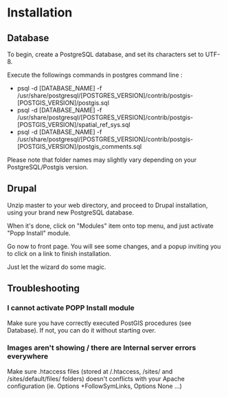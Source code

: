 <h1>Installation</h1>
<h2>Database</h2>
<p>To begin, create a PostgreSQL database, and set its characters set to UTF-8.</p>
<p>Execute the followings commands in postgres command line :</p>
<ul>
<li>
 psql -d [DATABASE_NAME] -f /usr/share/postgresql/[POSTGRES_VERSION]/contrib/postgis-[POSTGIS_VERSION]/postgis.sql
</li>
<li>
psql -d [DATABASE_NAME] -f /usr/share/postgresql/[POSTGRES_VERSION]/contrib/postgis-[POSTGIS_VERSION]/spatial_ref_sys.sql

</li>
<li>
 psql -d [DATABASE_NAME] -f /usr/share/postgresql/[POSTGRES_VERSION]/contrib/postgis-[POSTGIS_VERSION]/postgis_comments.sql
</li>
</ul>
<p>Please note that folder names may slightly vary depending on your PostgreSQL/Postgis version.</p>
<h2>Drupal</h2>
<p>Unzip master to your web directory, and proceed to Drupal installation, using your brand new PostgreSQL database.</p>
<p>When it's done, click on "Modules" item onto top menu, and just activate "Popp Install" module.</p>
<p>Go now to front page. You will see some changes, and a popup inviting you to click on a link to finish installation.</p>
<p>Just let the wizard do some magic.</p>
<h2>Troubleshooting</h2>
<h3>I cannot activate POPP Install module</h3>
<p>Make sure you have correctly executed PostGIS procedures (see Database). If not, you can do it without starting over.</p>
<h3>Images aren't showing / there are Internal server errors everywhere</h3>
<p>Make sure .htaccess files (stored at /.htaccess, /sites/ and /sites/default/files/ folders) doesn't conflicts with your Apache configuration (ie. Options +FollowSymLinks, Options None ...)</p>
